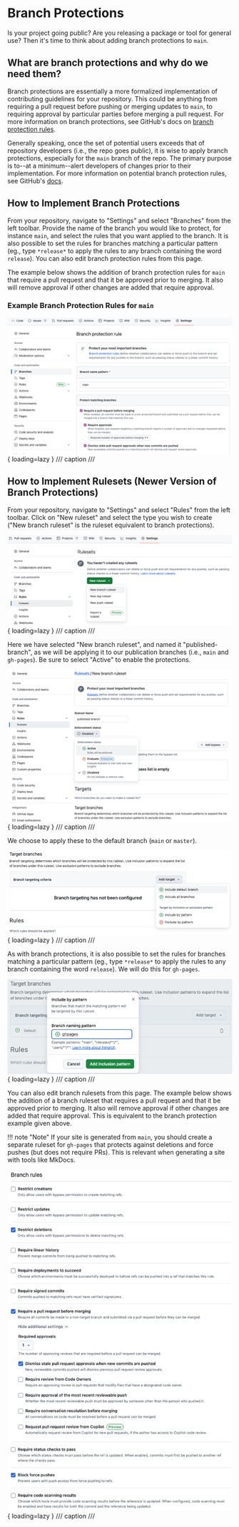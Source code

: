 # Branch Protections

Is your project going public? Are you releasing a package or tool for general use? Then it's time to think about adding branch protections to `main`.

## What are branch protections and why do we need them?

Branch protections are essentially a more formalized implementation of contributing guidelines for your repository. This could be anything from requiring a pull request before pushing or merging updates to `main`, to requiring approval by particular parties before merging a pull request. For more information on branch protections, see GitHub's docs on [branch protection rules](https://docs.github.com/en/repositories/configuring-branches-and-merges-in-your-repository/managing-protected-branches/about-protected-branches).

Generally speaking, once the set of potential users exceeds that of repository developers (i.e., the repo goes public), it is wise to apply branch protections, especially for the `main` branch of the repo. The primary purpose is to--at a minimum--alert developers of changes prior to their implementation. For more information on potential branch protection rules, see GitHub's [docs](https://docs.github.com/en/repositories/configuring-branches-and-merges-in-your-repository/managing-protected-branches/managing-a-branch-protection-rule).

## How to Implement Branch Protections

From your repository, navigate to "Settings" and select "Branches" from the left toolbar. Provide the name of the branch you would like to protect, for instance `main`, and select the rules that you want applied to the branch. It is also possible to set the rules for branches matching a particular pattern (eg., type `*release*` to apply the rules to any branch containing the word `release`). You can also edit branch protection rules from this page.

The example below shows the addition of branch protection rules for `main` that require a pull request and that it be approved prior to merging. It also will remove approval if other changes are added that require approval.

### Example Branch Protection Rules for `main`

![GitHub branch protections in a repo's Settings](images/GH-branch-protections/239086285-190b758a-68f7-4cbf-9368-a8df9bef7a08.png){ loading=lazy }
/// caption
///

## How to Implement Rulesets (Newer Version of Branch Protections)

From your repository, navigate to "Settings" and select "Rules" from the left toolbar. Click on "New ruleset" and select the type you wish to create ("New branch ruleset" is the ruleset equivalent to branch protections).

![Select New ruleset in Rules settings](images/GH-branch-protections/382110241-02304951-367a-4c03-bf4b-cf0d53960da9.png){ loading=lazy }
/// caption
///

Here we have selected "New branch ruleset", and named it "published-branch", as we will be applying it to our publication branches (i.e., `main` and `gh-pages`). Be sure to select "Active" to enable the protections.

![Interface for creating a new ruleset](images/GH-branch-protections/382110848-691a2831-ddf6-4ed9-bc27-5288f2936577.png){ loading=lazy }
/// caption
///

We choose to apply these to the default branch (`main` or `master`).

![Select add target under target branches for branch ruleset](images/GH-branch-protections/382111392-8157d014-0482-4d4f-b695-ab3b7624d5e4.png){ loading=lazy }
/// caption
///

As with branch protections, it is also possible to set the rules for branches matching a particular pattern (eg., type `*release*` to apply the rules to any branch containing the word `release`). We will do this for `gh-pages`.

![Add target pattern for gh-pages under target branches for branch ruleset](images/GH-branch-protections/382111988-20d6499e-fb12-4335-8b8d-76ac6b989528.png){ loading=lazy }
/// caption
///

You can also edit branch rulesets from this page.
The example below shows the addition of a branch ruleset that requires a pull request and that it be approved prior to merging. It also will remove approval if other changes are added that require approval. This is equivalent to the branch protection example given above.

!!! note "Note"
    If your site is generated from `main`, you should create a separate ruleset for `gh-pages` that protects against deletions and force pushes (but does not require PRs). This is relevant when generating a site with tools like MkDocs.

![Rules checklist](images/GH-branch-protections/382113942-39fd79d4-ff95-404b-86c4-8ab875cc9a4b.png){ loading=lazy }
/// caption
///
